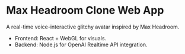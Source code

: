 # Max Headroom Clone Web App

A real-time voice-interactive glitchy avatar inspired by Max Headroom.

- Frontend: React + WebGL for visuals.
- Backend: Node.js for OpenAI Realtime API integration.
